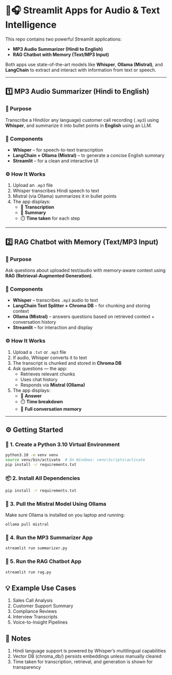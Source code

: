 # 🧠🎧 Streamlit Apps for Audio & Text Intelligence

This repo contains two powerful Streamlit applications:

- **MP3 Audio Summarizer (Hindi to English)**
- **RAG Chatbot with Memory (Text/MP3 Input)**

Both apps use state-of-the-art models like **Whisper**, **Ollama (Mistral)**, and **LangChain** to extract and interact with information from text or speech.

---

## 1️⃣ MP3 Audio Summarizer (Hindi to English)

### 🎯 Purpose

Transcribe a Hindi(or any language) customer call recording (`.mp3`) using **Whisper**, and summarize it into bullet points in **English** using an LLM.

### 🧩 Components

- **Whisper** – for speech-to-text transcription  
- **LangChain + Ollama (Mistral)** – to generate a concise English summary  
- **Streamlit** – for a clean and interactive UI

### ⚙️ How It Works

1. Upload an `.mp3` file  
2. Whisper transcribes Hindi speech to text  
3. Mistral (via Ollama) summarizes it in bullet points  
4. The app displays:
   - 📝 **Transcription**
   - 📌 **Summary**
   - ⏱️ **Time taken** for each step

---

## 2️⃣ RAG Chatbot with Memory (Text/MP3 Input)

### 🎯 Purpose

Ask questions about uploaded text/audio with memory-aware context using **RAG (Retrieval-Augmented Generation)**.

### 🧩 Components

- **Whisper** – transcribes `.mp3` audio to text  
- **LangChain Text Splitter + Chroma DB** – for chunking and storing context  
- **Ollama (Mistral)** – answers questions based on retrieved context + conversation history  
- **Streamlit** – for interaction and display

### ⚙️ How It Works

1. Upload a `.txt` or `.mp3` file  
2. If audio, Whisper converts it to text  
3. The transcript is chunked and stored in **Chroma DB**  
4. Ask questions — the app:
   - Retrieves relevant chunks
   - Uses chat history
   - Responds via **Mistral (Ollama)**
5. The app displays:
   - 💬 **Answer**
   - ⏱️ **Time breakdown**
   - 🧠 **Full conversation memory**

---

## ⚙️ Getting Started

### 🐍 1. Create a Python 3.10 Virtual Environment

```bash
python3.10 -m venv venv
source venv/bin/activate  # On Windows: venv\Scripts\activate
pip install -r requirements.txt
```
### 📦 2. Install All Dependencies
```bash
pip install -r requirements.txt
```
### 🤖 3. Pull the Mistral Model Using Ollama
Make sure Ollama is installed on you laptop and running:
```bash
ollama pull mistral
```
### 🚀 4. Run the MP3 Summarizer App
```bash
streamlit run summarizer.py
```
### 💬 5. Run the RAG Chatbot App
```bash
streamlit run rag.py
```

## 💡 Example Use Cases

1. Sales Call Analysis
2. Customer Support Summary
3. Compliance Reviews
4. Interview Transcripts
5. Voice-to-Insight Pipelines

## 📝 Notes

1. Hindi language support is powered by Whisper’s multilingual capabilities
2. Vector DB (chroma_db/) persists embeddings unless manually cleared
3. Time taken for transcription, retrieval, and generation is shown for transparency
